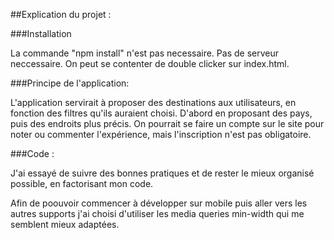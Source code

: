 
##Explication du projet :

###Installation

La commande "npm install" n'est pas necessaire.
Pas de serveur neccessaire.
On peut se contenter de double clicker sur index.html.

###Principe de l'application:

L'application servirait à proposer des destinations
aux utilisateurs, en fonction des filtres qu'ils
auraient choisi. D'abord en proposant des pays, puis
des endroits plus précis. On pourrait se faire un compte
sur le site pour noter ou commenter l'expérience, mais
l'inscription n'est pas obligatoire.

###Code :

J'ai essayé de suivre des bonnes pratiques et de rester
le mieux organisé possible, en factorisant mon code.

Afin de poouvoir commencer à développer sur mobile puis
aller vers les autres supports j'ai choisi d'utiliser
les media queries min-width qui me semblent mieux adaptées.



